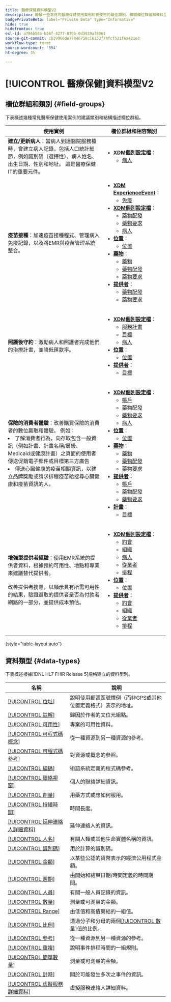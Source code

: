```yaml
---
title: 醫療保健資料模型V2
description: 瞭解一些常見的醫療保健使用案例和要使用的最佳類別、相關欄位群組和資料型別。
badgePrivateBeta: label="Private Beta" type="Informative"
hide: true
hidefromtoc: true
exl-id: a796b58b-b36f-4277-870b-0d3939af8061
source-git-commit: cb39966de77846758c16153f78fcf521f6a421e3
workflow-type: tm+mt
source-wordcount: '554'
ht-degree: 3%

---
```


# [!UICONTROL 醫療保健]資料模型V2

## 欄位群組和類別 {#field-groups}

下表概述幾種常見醫療保健使用案例的建議類別和結構描述欄位群組。

| 使用實例 | 欄位群組和相容類別 |
| --- | --- |
| **建立/更新病人**：當病人到達醫院服務檯時，會建立病人記錄，包括人口統計細節，例如識別碼（選擇性）、病人姓名、出生日期、性別和地址。 這是醫療保健IT的重要元件。 | <ul><li>**[XDM個別設定檔](../../classes/individual-profile.md)**：<ul><li>[病人](./field-groups/patient.md)</li></ul></li></ul> |
| **疫苗接種**：加速疫苗接種程式、管理病人免疫記錄，以及將EMR與疫苗管理系統整合。 | <ul><li>**[XDM ExperienceEvent](../../classes/experienceevent.md)**：<ul><li>[免疫](./field-groups/immunization.md)</li></ul></li><li>**[XDM個別設定檔](../../classes/individual-profile.md)**：<ul><li>[藥物配發](./field-groups/medication-dispense.md)</li><li>[藥物要求](./field-groups/medication-request.md)</li><li>[病人](./field-groups/patient.md)</li></ul></li><li>**[位置](./classes/location.md)**：<ul><li>[位置](./field-groups/location.md)</li></ul><li>**[藥物](../../classes/medication.md)**：<ul><li>[藥物](./field-groups/medication.md)</li><li>[藥物配發](./field-groups/medication-dispense.md)</li><li>[藥物要求](./field-groups/medication-request.md)</li></ul></li><li>**[提供者](../../classes/provider.md)**：<ul><li>[藥物配發](./field-groups/medication-dispense.md)</li><li>[藥物要求](./field-groups/medication-request.md)</li></ul></li></ul> |
| **照護後守約**：激勵病人和照護者完成他們的治療計畫，並降低匯款率。 | <ul><li>**[XDM個別設定檔](../../classes/individual-profile.md)**：<ul><li>[服務計畫](./field-groups/care-plan.md)</li><li>[目標](./field-groups/goal.md)</li><li>[病人](./field-groups/patient.md)</li></ul></li><li>**[位置](./classes/location.md)**：<ul><li>[位置](./field-groups/location.md)</li></ul><li>**[提供者](../../classes/provider.md)**：<ul><li>[目標](./field-groups/goal.md)</li></ul></li></ul> |
| **保險的消費者體驗**：改善購買保險的消費者的數位贏取和體驗。 例如： <li> 了解消費者行為，向存取包含一般資訊（例如計畫、計畫名稱/層級、Medicaid或健康計畫）之頁面的使用者傳送促銷電子郵件或目標第三方廣告</li><li> 傳送心臟健康的疫苗相關資訊，以建立品牌獎勵或請求排程疫苗給搜尋心臟健康和疫苗資訊的人。 </li> | <ul><li>**[XDM個別設定檔](../../classes/individual-profile.md)**：<ul><li>[帳戶](./field-groups/account.md)</li><li>[藥物配發](./field-groups/medication-dispense.md)</li><li>[藥物要求](./field-groups/medication-request.md)</li><li>[病人](./field-groups/patient.md)</li></ul></li><li>**[位置](./classes/location.md)**：<ul><li>[位置](./field-groups/location.md)</li></ul><li>**[藥物](../../classes/medication.md)**：<ul><li>[藥物](./field-groups/medication.md)</li><li>[藥物配發](./field-groups/medication-dispense.md)</li><li>[藥物要求](./field-groups/medication-request.md)</li></ul></li><li>**[提供者](../../classes/provider.md)**：<ul><li>[帳戶](./field-groups/account.md)</li><li>[藥物配發](./field-groups/medication-dispense.md)</li><li>[藥物要求](./field-groups/medication-request.md)</li></ul><li>**[計畫](../../classes/plan.md)**：<ul><li>[目標](./field-groups/coverage.md)</li></ul></li></ul> |
| **增強型提供者經驗**：使用EMR系統的提供者資料，根據預約可用性、地點和專業來建議替代提供者。<br> <br>改善提供者搜尋，以顯示具有所需可用性的結果，驗證選取的提供者是否為付款者網路的一部分，並提供成本預估。 | <ul><li>**[XDM個別設定檔](../../classes/individual-profile.md)**：<ul><li>[約會](./field-groups/appointment.md)</li><li>[組織](./field-groups/organization.md)</li><li>[病人](./field-groups/patient.md)</li><li>[從業者](./field-groups/practioner.md)</li><li>[排程](./field-groups/schedule.md)</li></ul></li><li>**[位置](./classes/location.md)**：<ul><li>[位置](./field-groups/location.md)</li></ul><li>**[提供者](../../classes/provider.md)**：<ul><li>[約會](./field-groups/appointment.md)</li><li>[組織](./field-groups/organization.md)</li><li>[從業者](./field-groups/practioner.md)</li><li>[排程](./field-groups/schedule.md)</li></ul></li></ul> |

{style="table-layout:auto"}

## 資料類型 {#data-types}

下表概述根據[!DNL HL7 FHIR Release 5]規格建立的資料型別。

| 名稱 | 說明 |
| --- | --- |
| [[!UICONTROL 位址]](./data-types/address.md) | 說明使用郵遞區號慣例（而非GPS或其他位置定義格式）表示的地址。 |
| [[!UICONTROL 註解]](./data-types/annotation.md) | 歸因於作者的文位元組點。 |
| [[!UICONTROL 可用性]](./data-types/availability.md) | 專案的可用性資料。 |
| [[!UICONTROL 可程式碼概念]](./data-types/codeable-concept.md) | 從一種資源到另一種資源的參考。 |
| [[!UICONTROL 可程式碼參考]](./data-types/codeable-reference.md) | 對資源或概念的參照。 |
| [[!UICONTROL 編碼]](./data-types/coding.md) | 術語系統定義的程式碼參考。 |
| [[!UICONTROL 聯絡視窗]](./data-types/contact-point.md) | 個人的聯絡詳細資訊。 |
| [[!UICONTROL 劑量]](./data-types/dosage.md) | 用藥方式或應如何服用。 |
| [[!UICONTROL 持續時間]](./data-types/duration.md) | 時間長度。 |
| [[!UICONTROL 延伸連絡人詳細資料]](./data-types/extended-contact-detail.md) | 延伸連絡人的資訊。 |
| [[!UICONTROL 人名]](./data-types/human-name.md) | 有關人類或其他生命實體名稱的資訊。 |
| [[!UICONTROL 識別碼]](./data-types/identifier.md) | 用於計算的識別碼。 |
| [[!UICONTROL 金額]](./data-types/money.md) | 以某些公認的貨幣表示的經濟公用程式金額。 |
| [[!UICONTROL 週期]](./data-types/period.md) | 由開始和結束日期/時間定義的時間期間。 |
| [[!UICONTROL 人員]](./data-types/person.md) | 有關一般人員記錄的資訊。 |
| [[!UICONTROL 數量]](./data-types/quantity.md) | 測量或可測量的金額。 |
| [[!UICONTROL Range]](./data-types/range.md) | 由低值和高值繫結的一組值。 |
| [[!UICONTROL 比例]](./data-types/ratio.md) | 透過分子和分母的兩個[[!UICONTROL 數量]](./data-types/quantity.md)值的比例。 |
| [[!UICONTROL 參考]](./data-types/reference.md) | 從一種資源到另一種資源的參考。 |
| [[!UICONTROL 重複]](./data-types/repeat.md) | 說明事件排程時間的一組規則。 |
| [[!UICONTROL 簡單數量]](./data-types/simple-quantity.md) | 測量或可測量的金額。 |
| [[!UICONTROL 計時]](./data-types/timing.md) | 關於可能發生多次之事件的資訊。 |
| [[!UICONTROL 虛擬服務詳細資料]](./data-types/virtual-service-detail.md) | 虛擬服務連絡人詳細資料。 |

